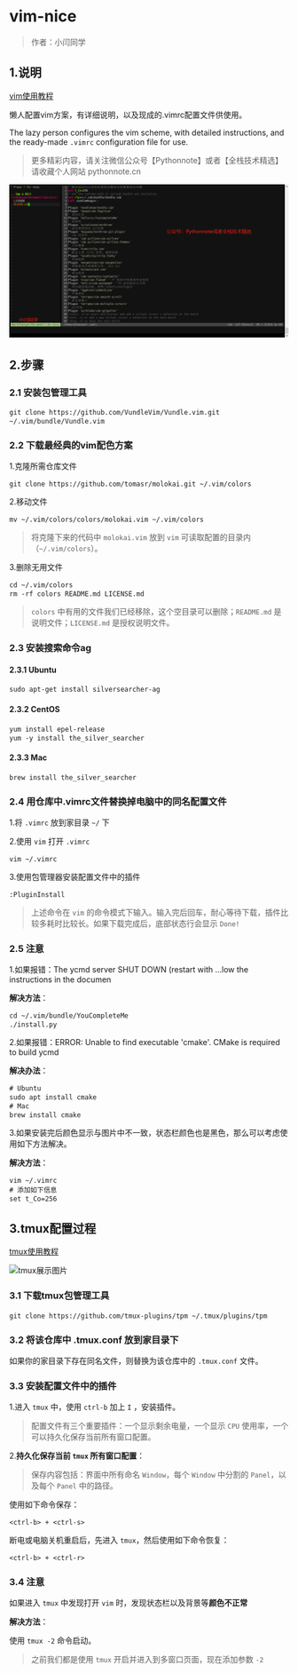 # vim-nice

> 作者：小闫同学

## 1.说明

[vim使用教程](https://www.pythonnote.cn/vim操作有这一篇就足够了/)

懒人配置vim方案，有详细说明，以及现成的.vimrc配置文件供使用。

The lazy person configures the vim scheme, with detailed instructions, and the ready-made `.vimrc` configuration file for use.

> 更多精彩内容，请关注微信公众号【Pythonnote】或者【全栈技术精选】<br> 请收藏个人网站 pythonnote.cn

![vim展示](https://github.com/EthanYan6/pic/raw/master/vim%E5%B1%95%E7%A4%BA.png)

## 2.步骤

### 2.1 安装包管理工具

```shell
git clone https://github.com/VundleVim/Vundle.vim.git ~/.vim/bundle/Vundle.vim 
```

### 2.2 下载最经典的vim配色方案

1.克隆所需仓库文件

```shell
git clone https://github.com/tomasr/molokai.git ~/.vim/colors
```

2.移动文件

```shell
mv ~/.vim/colors/colors/molokai.vim ~/.vim/colors
```

> 将克隆下来的代码中 `molokai.vim` 放到 `vim` 可读取配置的目录内（`~/.vim/colors`）。

3.删除无用文件

```shell
cd ~/.vim/colors
rm -rf colors README.md LICENSE.md
```

> `colors` 中有用的文件我们已经移除，这个空目录可以删除；`README.md` 是说明文件；`LICENSE.md` 是授权说明文件。

### 2.3 安装搜索命令ag

#### 2.3.1 Ubuntu

```shell
sudo apt-get install silversearcher-ag
```

#### 2.3.2 CentOS

```shell
yum install epel-release
yum -y install the_silver_searcher
```

#### 2.3.3 Mac

```shell
brew install the_silver_searcher
```

### 2.4 用仓库中.vimrc文件替换掉电脑中的同名配置文件

1.将 `.vimrc` 放到家目录 `~/` 下

2.使用 `vim` 打开 `.vimrc`

```shell
vim ~/.vimrc
```

3.使用包管理器安装配置文件中的插件

```shell
:PluginInstall
```

> 上述命令在 `vim` 的命令模式下输入。输入完后回车，耐心等待下载，插件比较多耗时比较长。如果下载完成后，底部状态行会显示 `Done!`

### 2.5 注意

1.如果报错：The ycmd server SHUT DOWN (restart with ...low the instructions in the documen

**解决方法**：

```shell
cd ~/.vim/bundle/YouCompleteMe
./install.py
```

2.如果报错：ERROR: Unable to find executable 'cmake'. CMake is required to build ycmd

**解决办法**：

```shell
# Ubuntu
sudo apt install cmake
# Mac
brew install cmake
```

3.如果安装完后颜色显示与图片中不一致，状态栏颜色也是黑色，那么可以考虑使用如下方法解决。

**解决方法**：

```shell
vim ~/.vimrc
# 添加如下信息
set t_Co=256
```

## 3.tmux配置过程

[tmux使用教程](https://www.pythonnote.cn/Tmux让你开发效率飞起/)

![tmux展示图片](C:\Users\EthanYan\AppData\Roaming\Typora\typora-user-images\image-20200803230326107.png)

### 3.1 下载tmux包管理工具

```shell
git clone https://github.com/tmux-plugins/tpm ~/.tmux/plugins/tpm
```

### 3.2 将该仓库中 .tmux.conf 放到家目录下

如果你的家目录下存在同名文件，则替换为该仓库中的 `.tmux.conf` 文件。

### 3.3 安装配置文件中的插件

1.进入 `tmux` 中，使用 `ctrl-b` 加上 `I` ，安装插件。

> 配置文件有三个重要插件：一个显示剩余电量，一个显示 `CPU` 使用率，一个可以持久化保存当前所有窗口配置。

2.**持久化保存当前 `tmux` 所有窗口配置**：

> 保存内容包括：界面中所有命名 `Window`，每个 `Window` 中分割的 `Panel`，以及每个 `Panel` 中的路径。

使用如下命令保存：

```shell
<ctrl-b> + <ctrl-s>
```

断电或电脑关机重启后，先进入 `tmux`，然后使用如下命令恢复：

```shell
<ctrl-b> + <ctrl-r>
```

### 3.4 注意

如果进入 `tmux` 中发现打开 `vim` 时，发现状态栏以及背景等**颜色不正常**

**解决方法**：

使用 `tmux -2` 命令启动。

> 之前我们都是使用 `tmux` 开启并进入到多窗口页面，现在添加参数 `-2`

